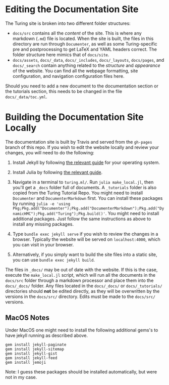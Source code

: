 # Editing the Documentation Site

The Turing site is broken into two different folder structures:

- `docs/src` contains all the _content_ of the site. This is where any
  markdown (`.md`) file is located. When the site is built, the files
  in this directory are run through `Documenter`, as well as some
  Turing-specific pre and postprocessing to get LaTeX and YAML headers
  correct. The folder structure here mimics that of `docs/site`.
- `docs/assets`, `docs/_data`, `docs/_includes`, `docs/_layouts`,
  `docs/pages`, and `docs/_search` contain anything related to the
  _structure_ and _appearance_ of the website. You can find all the
  webpage formatting, site configuration, and navigation configuration
  files here.

Should you need to add a new document to the documentation section or
the tutorials section, this needs to be changed in the file
`docs/_data/toc.yml`.

# Building the Documentation Site Locally

The documentation site is built by Travis and served from the
`gh-pages` branch of this repo. If you wish to edit the website
locally and review your changes, you will need to do the following:

1. Install Jekyll by following [the relevant
   guide](https://jekyllrb.com/docs/installation/) for your operating
   system.

2. Install Julia by following [the relevant
   guide](https://julialang.org/downloads/).

3. Navigate in a terminal to `turing.ml/`. Run `julia make_local.jl`,
   then you'll get a `_docs` folder full of documents. A `_tutorials`
   folder is also copied from the Turing Tutorial Repo. You might need
   to install `Documenter` and `DocumenterMarkdown` first. You can
   install these packages by running `julia -e 'using
   Pkg;Pkg.add("Documenter");Pkg.add("DocumenterMarkdown");Pkg.add("DynamicHMC");Pkg.add("Turing");Pkg.build()'`.
   You might need to install additional packages. Just follow the same instructions as above to install any missing
   packages.

4. Type `bundle exec jekyll serve` if you wish to review the changes
   in a browser. Typically the website will be served on
   `localhost:4000`, which you can visit in your browser.

5. Alternatively, if you simply want to build the site files into a
   static site, you can use `bundle exec jekyll build`.

The files in `_docs/` may be out of date with the website. If this is
the case, execute the `make_local.jl` script, which will run all the documents in the
`docs/src` folder through a markdown processor and place them into the
`docs/_docs/` folder. Any files located in the `docs/_docs/` or
`docs/_tutorials/` directories should **not** be edited directly, as
they will be overwritten by the versions in the `docs/src/`
directory. Edits must be made to the `docs/src/` versions.

## MacOS Notes
Under MacOS one might need to install the following additional gems's
to have jekyll running as described above.

```
gem install jekyll-paginate
gem install jekyll-sitemap
gem install jekyll-gist
gem install jekyll-feed
gem install jemoji
```

Note: I guess these packages should be installed automatically, but were not in my case.
